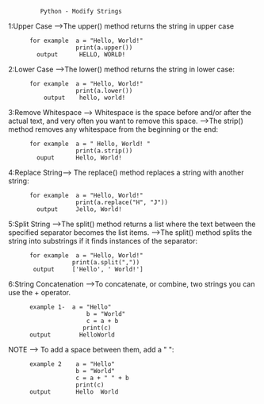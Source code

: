              Python - Modify Strings

1:Upper Case  -->The upper() method returns the string in upper case

          for example  a = "Hello, World!"
                       print(a.upper())
            output      HELLO, WORLD!

2:Lower Case  -->The lower() method returns the string in lower case:

          for example  a = "Hello, World!"
                       print(a.lower())
              output    hello, world!

3:Remove Whitespace  --> Whitespace is the space before and/or after the actual text, and very often you want to remove this space.
                     -->The strip() method removes any whitespace from the beginning or the end:

          for example  a = " Hello, World! "
                       print(a.strip())
            ouput      Hello, World!

4:Replace String--> The replace() method replaces a string with another string:

          for example  a = "Hello, World!"
                       print(a.replace("H", "J"))
            output     Jello, World!

5:Split String  -->The split() method returns a list where the text between the specified separator becomes the list items.
                -->The split() method splits the string into substrings if it finds instances of the separator:

          for example  a = "Hello, World!"
                      print(a.split(","))
           output     ['Hello', ' World!']

6:String Concatenation  -->To concatenate, or combine, two strings you can use the + operator.

          example 1-  a = "Hello"
                          b = "World"
                          c = a + b
                         print(c)
          output        HelloWorld
NOTE -->   To add a space between them, add a " ":

          example 2    a = "Hello"
                       b = "World"
                       c = a + " " + b
                       print(c)
          output       Hello  World

​



           
